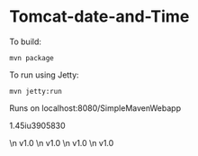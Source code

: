 # Tomcat-date-and-Time

To build:

```mvn package```

To run using Jetty:

```mvn jetty:run```

Runs on localhost:8080/SimpleMavenWebapp


1.45iu3905830

\n v1.0
\n v1.0
\n v1.0
\n v1.0
